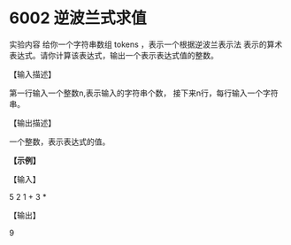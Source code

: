 # 6002 逆波兰式求值

实验内容
给你一个字符串数组 tokens ，表示一个根据逆波兰表示法 表示的算术表达式。请你计算该表达式，输出一个表示表达式值的整数。

【输入描述】

第一行输入一个整数n,表示输入的字符串个数，
接下来n行，每行输入一个字符串。

【输出描述】

一个整数，表示表达式的值。

**【示例】**

【输入】

5
2
1
+
3
*   

【输出】

9
